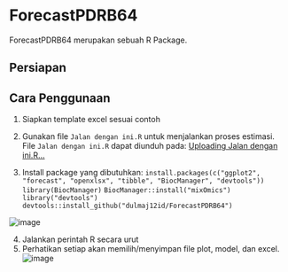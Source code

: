 # ForecastPDRB64
ForecastPDRB64 merupakan sebuah R Package.

## Persiapan


## Cara Penggunaan
1. Siapkan template excel sesuai contoh
2. Gunakan file `Jalan dengan ini.R` untuk menjalankan proses estimasi. File `Jalan dengan ini.R` dapat diunduh pada: 
[Uploading Jalan dengan ini.R…]()

3. Install package yang dibutuhkan:
  `install.packages(c("ggplot2", "forecast", "openxlsx", "tibble", "BiocManager", "devtools"))`
  `library(BiocManager)`
  `BiocManager::install("mixOmics")`
  `library("devtools")`
  `devtools::install_github("dulmaj12id/ForecastPDRB64")`

  ![image](https://github.com/user-attachments/assets/1fc0d6c8-8fe8-4ecb-9eaa-cde46bd3f5df)

4. Jalankan perintah R secara urut
5. Perhatikan setiap akan memilih/menyimpan file plot, model, dan excel.
   ![image](https://github.com/user-attachments/assets/1adb950e-838c-4c7c-9047-7218c66081cd)
  
